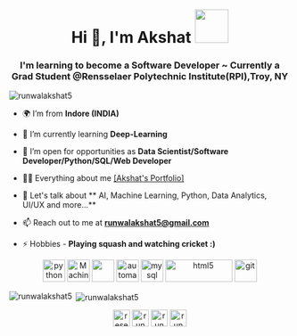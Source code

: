 <h1 align="center">Hi 👋, I'm Akshat   <img src="https://cdn.lowgif.com/small/004faa2f4e3cd386-minion-animated-clipart-images.gif" width="60" height="60"/></h1>
<h3 align="center">I'm learning to become a Software Developer ~ Currently a Grad Student @Rensselaer Polytechnic Institute(RPI),Troy, NY</h3>

<p align="left"> <img src="https://komarev.com/ghpvc/?username=runwalakshat5" alt="runwalakshat5" /> </p>

- 🌍 I’m from **Indore (INDIA)**

- 🌱 I’m currently learning **Deep-Learning**

- 🤝 I’m open for opportunities as **Data Scientist/Software Developer/Python/SQL/Web Developer**

- 👩‍💻 Everything about me [[Akshat's Portfolio]](https://bit.ly/akshatrunwal)

- 💬 Let's talk about ** AI, Machine Learning, Python, Data Analytics, UI/UX and more...**

- 📫 Reach out to me at **runwalakshat5@gmail.com**

- ⚡ Hobbies - **Playing squash and watching cricket :)**

<p align="center"> 
<img src="https://cdn.iconscout.com/icon/free/png-256/python-1-226045.png" alt="python" width="40" height="40"/> 
<img src="https://cdn.iconscout.com/icon/premium/png-256-thumb/machine-learning-13-902561.png" alt="Machine Learning" width="40" height="40"/> 
<img src="https://cdn.iconscout.com/icon/premium/png-256-thumb/data-analytics-1649560-1401994.png" width="40" height="40"/> 
<img src="https://cdn.iconscout.com/icon/premium/png-256-thumb/website-automation-4510206-3731909.png" alt="automation" width="40" height="40"/> 
<img src="https://www.freepnglogos.com/uploads/logo-mysql-png/logo-mysql-mysql-logo-png-images-are-download-crazypng-21.png" alt="mysql" width="40" height="40"/>
<img src="https://clipart.info/images/ccovers/1499794874html5-js-css3-logo-png.png" alt="html5" width="120" height="40"/> 
<img src="https://www.vectorlogo.zone/logos/git-scm/git-scm-icon.svg" alt="git" width="40" height="40"/>  </p>

<p><img align="left" src="https://github-readme-stats.vercel.app/api/top-langs/?username=runwalakshat5&layout=compact" alt="runwalakshat5" /></p>

<p>&nbsp;<img align="center" src="https://github-readme-stats.vercel.app/api?username=runwalakshat5&show_icons=true" alt="runwalakshat5" /></p>

<p align="center">
<a href="https://www.ijraset.com/fileserve.php?FID=37955" target="blank"><img align="center" src="https://cdn.iconscout.com/icon/free/png-256/research-paper-1541611-1308537.png" alt="research" height="30" width="30" /></a>
<a href="https://linkedin.com/in/akshatrunwal" target="blank"><img align="center" src="https://cdn.jsdelivr.net/npm/simple-icons@3.0.1/icons/linkedin.svg" alt="runwalakshat5" height="30" width="30" /></a>
<a href="https://bit.ly/akshatrunwal" target="blank"><img align="center" src="https://runwalakshat5.github.io/runwalakshat/img/favicon.png" alt="runwalakshat5" height="30" width="30" /></a>
<a href="https://instagram.com/ingenious_sgsits/" target="blank"><img align="center" src="https://cdn.jsdelivr.net/npm/simple-icons@3.0.1/icons/instagram.svg" alt="runwalakshat5" height="30" width="30" /></a>
</p>
